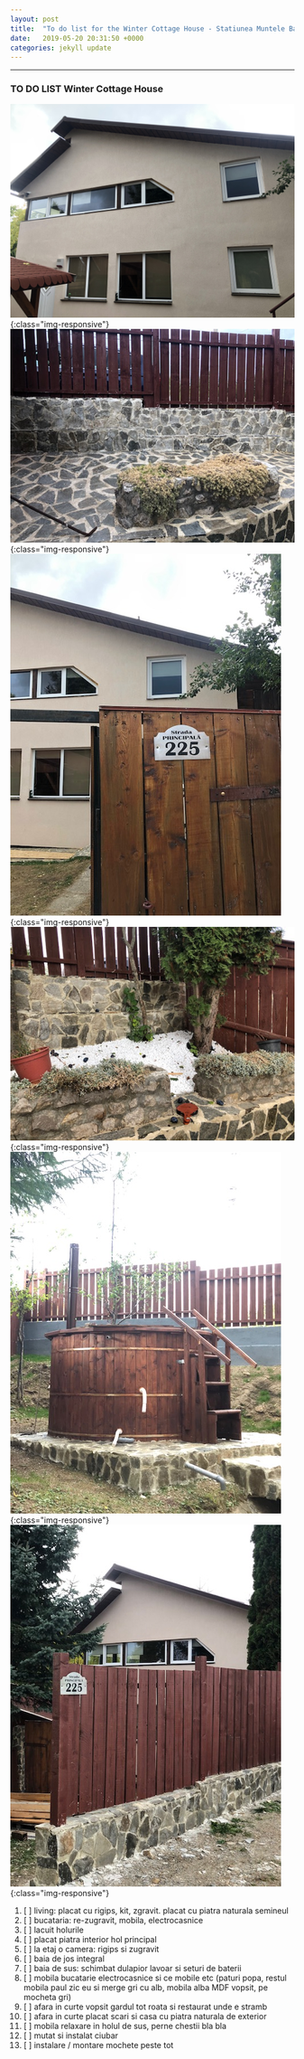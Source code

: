 ```yaml
---
layout: post
title:  "To do list for the Winter Cottage House - Statiunea Muntele Baisorii"
date:   2019-05-20 20:31:50 +0000
categories: jekyll update
---
```

---
### TO DO LIST Winter Cottage House
![image-title-here](/img/cabana.jpg){:class="img-responsive"}
![image-title-here](/img/IMG_0075.jpg){:class="img-responsive"}
![image-title-here](/img/IMG_0076.jpg){:class="img-responsive"}
![image-title-here](/img/IMG_0077.jpg){:class="img-responsive"}
![image-title-here](/img/IMG_0083.jpg){:class="img-responsive"}
![image-title-here](/img/IMG_0087.jpg){:class="img-responsive"}
1. [ ] living: placat cu rigips, kit, zgravit. placat cu piatra naturala semineul
2. [ ] bucataria: re-zugravit, mobila, electrocasnice
3. [ ] lacuit holurile
4. [ ] placat piatra interior hol principal
5. [ ] la etaj o camera: rigips si zugravit
6. [ ] baia de jos integral
7. [ ] baia de sus: schimbat dulapior lavoar si seturi de baterii
8. [ ] mobila bucatarie electrocasnice si ce mobile etc (paturi popa, restul mobila paul zic eu si merge gri cu alb, mobila alba MDF vopsit, pe mocheta gri)
9. [ ] afara in curte vopsit gardul tot roata si restaurat unde e stramb
10. [ ] afara in curte placat scari si casa cu piatra naturala de exterior
11. [ ] mobila relaxare in holul de sus, perne chestii bla bla
12. [ ] mutat si instalat ciubar
13. [ ] instalare / montare mochete peste tot
